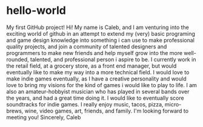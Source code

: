# hello-world
My first GitHub project!
Hi! My name is Caleb, and I am venturing into the exciting world of github in an attempt to extend my (very) basic programing and game design knowledge into something i can use to make professional quality projects, and join a community of talented designers and programmers to make new friends and help myself grow into the more well-rounded, talented, and professional person i aspire to be. I currently work in the retail field, at a grocery store, as a front end manager, but would eventually like to make my way into a more technical field. I would love to make indie games eventually, as I have a creative personality and would love to bring my visions for the kind of games i would like to play to life. I am also an amateur-hobbyist musician who has played in several bands over the years, and had a great time doing it. I would like to eventually score soundtracks for indie games. I really enjoy music, tacos, pizza, micro-brews, wine, video games, art, friends, and family. I'm looking forward to meeting you! Sincerely, Caleb
